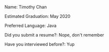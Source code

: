 Name: Timothy Chan

Estimated Graduation: May 2020 

Preferred Language: Java


Did you submit a resume?: Nope, don't remember

Have you interviewed before?: Yup
